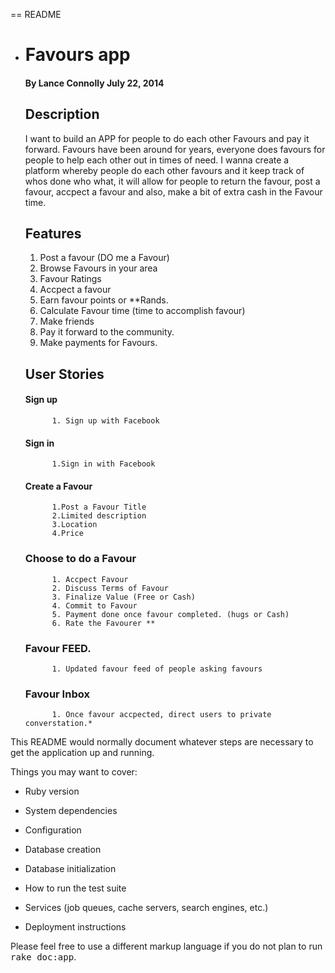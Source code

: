 == README

* # Favours app
  #### By Lance Connolly July 22, 2014

  ## Description

  I want to build an APP for people to do each other Favours and pay it forward. Favours have been around for years, everyone does favours for people to help each other out in times of need. I wanna create a platform whereby people do each other favours and it keep track of whos done who what, it will allow for people to return the favour, post a favour, accpect a favour and also, make a bit of extra cash in the Favour time.

  
	## Features

	1. Post a favour (DO me a Favour)
	2. Browse Favours in your area
	3. Favour Ratings
	4. Accpect a favour
	5. Earn favour points or **Rands.
	6. Calculate Favour time (time to accomplish favour)
	7. Make friends
	8. Pay it forward to the community.
	9. Make payments for Favours.


	## User Stories

	#### Sign up

			1. Sign up with Facebook

	#### Sign in

			1.Sign in with Facebook

	#### Create a Favour

			1.Post a Favour Title
			2.Limited description
			3.Location
			4.Price

	### Choose to do a Favour

			1. Accpect Favour
			2. Discuss Terms of Favour
			3. Finalize Value (Free or Cash)
			4. Commit to Favour 
			5. Payment done once favour completed. (hugs or Cash)
			6. Rate the Favourer **

	### Favour FEED.

			1. Updated favour feed of people asking favours

	### Favour Inbox

			1. Once favour accpected, direct users to private converstation.*


This README would normally document whatever steps are necessary to get the
application up and running.

Things you may want to cover:

* Ruby version

* System dependencies

* Configuration

* Database creation

* Database initialization

* How to run the test suite

* Services (job queues, cache servers, search engines, etc.)

* Deployment instructions






Please feel free to use a different markup language if you do not plan to run
<tt>rake doc:app</tt>.
